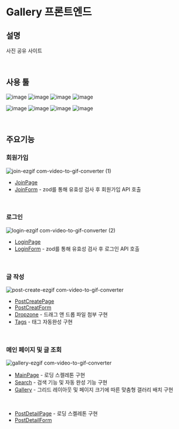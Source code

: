 # Gallery 프론트엔드
## 설명
사진 공유 사이트

<br/>

## 사용 툴
![image](https://img.shields.io/badge/JavaScript-323330?style=for-the-badge&logo=javascript&logoColor=F7DF1E)
![image](https://img.shields.io/badge/next%20js-000000?style=for-the-badge&logo=nextdotjs&logoColor=white)
![image](https://img.shields.io/badge/React-20232A?style=for-the-badge&logo=react&logoColor=61DAFB)
![image](	https://img.shields.io/badge/axios-671ddf?&style=for-the-badge&logo=axios&logoColor=white)

![image](https://img.shields.io/badge/Python-FFD43B?style=for-the-badge&logo=python&logoColor=blue)
![image](https://img.shields.io/badge/Django-092E20?style=for-the-badge&logo=django&logoColor=green)
![image](https://img.shields.io/badge/django%20rest-ff1709?style=for-the-badge&logo=django&logoColor=white)
![image](https://img.shields.io/badge/PostgreSQL-316192?style=for-the-badge&logo=postgresql&logoColor=white)

<br/>

## 주요기능

### 회원가입
![join-ezgif com-video-to-gif-converter (1)](https://github.com/5121eun/gallery_front/assets/121006954/e1bedd7b-5f82-4f1a-b6ce-4001ce9367a9)

- [JoinPage](https://github.com/5121eun/gallery_front/blob/main/app/account/join/page.tsx#L9)
- [JoinForm](https://github.com/5121eun/gallery_front/blob/main/app/ui/account/join/joinform.tsx#L14) - zod를 통해 유효성 검사 후 회원가입 API 호출
<br/>


### 로그인
![login-ezgif com-video-to-gif-converter (2)](https://github.com/5121eun/gallery_front/assets/121006954/35b277a7-3b7d-476e-be04-4918ae6bea84)

- [LoginPage](https://github.com/5121eun/gallery_front/blob/main/app/account/login/page.tsx#L9)
- [LoginForm](https://github.com/5121eun/gallery_front/blob/main/app/ui/account/login/loginform.tsx#L13) - zod를 통해 유효성 검사 후 로그인 API 호출
<br/>

### 글 작성
![post-create-ezgif com-video-to-gif-converter](https://github.com/5121eun/gallery_front/assets/121006954/9914ab8d-8cca-461e-be0a-b330871923af)


- [PostCreatePage](https://github.com/5121eun/gallery_front/blob/main/app/post/create/page.tsx#L9)
- [PostCreatForm](https://github.com/5121eun/gallery_front/blob/main/app/ui/post/create/post-create-form.tsx#L15)
- [Dropzone](https://github.com/5121eun/gallery_front/blob/main/app/ui/commons/dropzone.tsx#L6) - 드래그 앤 드롭 파일 첨부 구현
- [Tags](https://github.com/5121eun/gallery_front/blob/main/app/ui/commons/tags.tsx#L13) - 태그 자동완성 구현
<br/>

### 메인 페이지 및 글 조회
![gallery-ezgif com-video-to-gif-converter](https://github.com/5121eun/gallery_front/assets/121006954/7eb23c60-2066-45c2-81bb-b76fa7f9d72c)

- [MainPage](https://github.com/5121eun/gallery_front/blob/main/app/page.tsx#L23) - 로딩 스켈레톤 구현
- [Search](https://github.com/5121eun/gallery_front/blob/main/app/ui/search.tsx#L8) - 검색 기능 및 자동 완성 기능 구현
- [Gallery](https://github.com/5121eun/gallery_front/blob/main/app/ui/gallery.tsx#L10) - 그리드 레이아웃 및 페이지 크기에 따른 맞춤형 갤러리 배치 구현
<br/>

- [PostDetailPage](https://github.com/5121eun/gallery_front/blob/main/app/post/%5Bid%5D/detail/page.tsx#L23) - 로딩 스켈레톤 구현
- [PostDetailForm](https://github.com/5121eun/gallery_front/blob/main/app/ui/post/detail/post-detail-form.tsx#L14)
  
